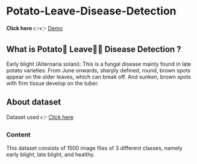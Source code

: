 # Potato-Leave-Disease-Detection

**Click here** 👉👉 [Demo](https://potato-leave-disease-detection-p4wnclz9nmnjokiyxcqe3r.streamlit.app/)

## What is Potato🥔 Leave🍃🍃 Disease Detection ?

Early blight (Alternaria solani): This is a fungal disease mainly found in late potato varieties. From June onwards, sharply defined, round, brown spots appear on the older leaves, which can break off. And sunken, brown spots with firm tissue develop on the tuber.

## About dataset 
Dataset used 👉 [Click here](https://www.kaggle.com/datasets/muhammadardiputra/potato-leaf-disease-dataset)

### Content
This dataset consists of 1500 image files of 3 different classes, namely early blight, late blight, and healthy.


